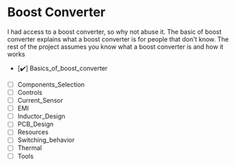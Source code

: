 # Boost Converter 

I had access to a boost converter, so why not abuse it. The basic of boost converter explains what a boost converter is for people that don't know. The rest of the project assumes you know what a boost converter is and how it works

- [:heavy_check_mark:] Basics_of_boost_converter
- [ ] Components_Selection
- [ ] Controls
- [ ] Current_Sensor
- [ ] EMI
- [ ] Inductor_Design
- [ ] PCB_Design
- [ ] Resources
- [ ] Switching_behavior
- [ ] Thermal
- [ ] Tools
